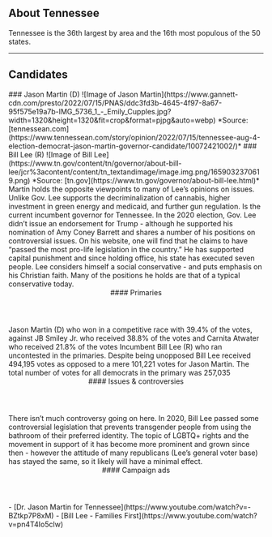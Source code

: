 ## About Tennessee
Tennessee is the 36th largest by area and the 16th most populous of the 50 states.

---

## Candidates

<Grid>
  <Box>
    ### Jason Martin (D)
    ![Image of Jason Martin](https://www.gannett-cdn.com/presto/2022/07/15/PNAS/ddc3fd3b-4645-4f97-8a67-95f575e19a7b-IMG_5736_1_-_Emily_Cupples.jpg?width=1320&height=1320&fit=crop&format=pjpg&auto=webp)
    *Source: [tennessean.com](https://www.tennessean.com/story/opinion/2022/07/15/tennessee-aug-4-election-democrat-jason-martin-governor-candidate/10072421002/)*
  </Box>
  <Box>
    ### Bill Lee (R)
    ![Image of Bill Lee](https://www.tn.gov/content/tn/governor/about-bill-lee/jcr%3acontent/content/tn_textandimage/image.img.png/1659032370619.png)
    *Source: [tn.gov](https://www.tn.gov/governor/about-bill-lee.html)*
  </Box>

  <Box>
    Martin holds the opposite viewpoints to many of Lee’s opinions on issues. Unlike Gov. Lee supports the decriminalization of cannabis, higher investment in green energy and medicaid, and further gun regulation.
  </Box>
  <Box>
    Is the current incumbent governor for Tennessee. In the 2020 election, Gov. Lee didn’t issue an endorsement for Trump - although he supported his nomination of Amy Coney Barrett and shares a number of his positions on controversial issues. On his website, one will find that he claims to have “passed the most pro-life legislation in the country.” He has supported capital punishment and since holding office, his state has executed seven people. Lee considers himself a social conservative - and puts emphasis on his Christian faith. Many of the positions he holds are that of a typical conservative today.
  </Box>

  <Header>
    #### Primaries
  </Header>
  <Box>
    Jason Martin (D) who won in a competitive race with 39.4% of the votes, against JB Smiley Jr. who received 38.8% of the votes and Carnita Atwater who received 21.8% of the votes
  </Box>
  <Box>
    Incumbent Bill Lee (R) who ran uncontested in the primaries. Despite being unopposed Bill Lee received 494,195 votes as opposed to a mere 101,221 votes for Jason Martin. The total number of votes for all democrats in the primary was 257,035
  </Box>

  <Header>
    #### Issues & controversies
  </Header>

  <WideBox>
   There isn’t much controversy going on here. In 2020, Bill Lee passed some controversial legislation that prevents transgender people from using the bathroom of their preferred identity. The topic of LGBTQ+ rights and the movement in support of it has become more prominent and grown since then - however the attitude of many republicans (Lee’s general voter base) has stayed the same, so it likely will have a minimal effect.
  </WideBox>
 
  <Header>
    #### Campaign ads
  </Header>
  <Box>
    - [Dr. Jason Martin for Tennessee](https://www.youtube.com/watch?v=-BZtkp7P8xM)
  </Box>
  <Box>
    - [Bill Lee - Families First](https://www.youtube.com/watch?v=pn4T4Io5clw)
  </Box>
</Grid>
